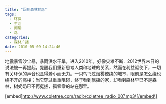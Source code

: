 ```yaml
---
title: "回到森林的鸟"
tags:
  - 环保
  - 生活
  - 闲聊
  - 鸟
categories:
  - 森林广播
date: 2010-05-09 14:24:46
---
```


地震暴雪沙尘暴，暴雨洪水干旱，进入2010年，好像灾难不断，2012世界末日的说法被一再提起，提醒我们重新思考人类和地球的关系，然而在利益驱使下，一切有关环保的声音也显得渺小而无力。一只鸟飞过烟雾缭绕的城市，眼前是怎么绕也绕不开的高楼；当它穿过重重阻碍，终于看到飘摇的家，却看到森林早已不是森林，树奶奶已不再挺拔，孤零零的站在那里。   

\[embed\]http://www.coletree.com/radio/coletree_radio_007.mp3\[/embed\]